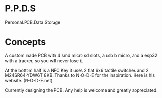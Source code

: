 # P.P.D.S
Personal.PCB.Data.Storage

# Concepts
A custom made PCB with 4 smd micro sd slots, a usb b micro, and a esp32 with a tracker, so you will never lose it.

At the bottom half is a NFC Key it uses 2 flat 6x6 tactile switches and 2 M24SR64-YDW6T 8KB. Thanks to N-O-D-E for the inspiration. Here is his website. (N-O-D-E.net)

Currently designing the PCB. Any help is welcome and greatly appreciated. 
